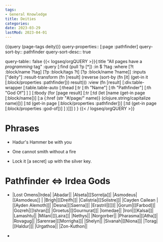 ```yaml
---
tags:
- General Knowledge
title: Deities
categories:
date: 2023-03-29
lastMod: 2023-04-01
---
```

{{query (page-tags deity)}}
query-properties:: [:page :pathfinder]
query-sort-by:: pathfinder
query-sort-desc:: true

query-table:: false
{{< logseq/orgQUERY >}}{:title "All pages have a *programming* tag"
 :query [:find (pull ?p [*])
       :in $ ?tag
       :where
       [?t :block/name ?tag]
       [?p :block/tags ?t]
       [?p :block/name ?name]]
 :inputs ["deity"]
:result-transform (fn [result] (reverse (sort-by (fn [it] (get-in it [:block/properties :pathfinder])) result)))
 :view (fn [result]
[:div.table-wrapper
       [:table.table-auto
[:thead
  [:tr
    [:th "Name"]
    [:th "Pathfinder"]
    [:th "God Of"]
  ]
]
[:tbody
        (for [page result]
[:tr 
[:td (let [name (get-in page [:block/name])] [:a {:href (str "#/page/" name)} (clojure.string/capitalize name)])]
[:td (get-in page [:block/properties :pathfinder])]
[:td (get-in page [:block/properties :god-of])]
]
)]]]
)
}
{{< / logseq/orgQUERY >}}





# Phrases

  + Hadur's Hammer be with you

  + One cannot smith without a fire

  + Lock it [a secret] up with the silver key.

# Pathfinder <=> Irdea Gods

  + |Lost Omens|Irdea|
|Abadar||
|Alseta|[[Sorrelja]]|
|Asmodeus| [[Asmodeus]] |
|Brigh|[[Dreifh]]|
|Calistria|[[Solistre]]|
|Cayden Cailean |[[Ayden Alemoth]]|
|Desna|[[Saerna]]|
|Erastril|[[]]|
|Gorum|[[Farbod]]|
|Gozreh|[[Ishran]]|
|Groetus|[[Gournurat]]|
|Iomedae||
|Irori|[[Kalsai]]|
|Lamashtu||
|Milani|[[Laira]]|
|Nethys||
|Norgorber||
|Pharasma|[[Atha]]|
|Rovagug||
|Sarenrae|[[Morrigha]]|
|Shelyn||
|Sivanah|[[Niona]]|
|Torag|[[Haldur]]|
|Urgathoa||
|Zon-Kuthon||

  + 
